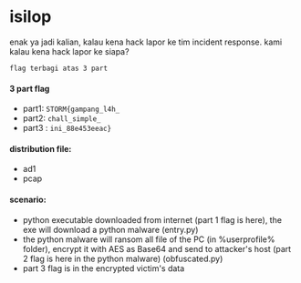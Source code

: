 # isilop
enak ya jadi kalian, kalau kena hack lapor ke tim incident response. kami kalau kena hack lapor ke siapa?

`flag terbagi atas 3 part`

#### 3 part flag
- part1: `STORM{gampang_l4h_`
- part2: `chall_simple_`
- part3 : `ini_88e453eeac}`

#### distribution file:
- ad1
- pcap

#### scenario:
- python executable downloaded from internet (part 1 flag is here), the exe will download a python malware (entry.py)
- the python malware will ransom all file of the PC (in %userprofile% folder), encrypt it with AES as Base64 and send to attacker's host (part 2 flag is here in the python malware) (obfuscated.py)
- part 3 flag is in the encrypted victim's data
